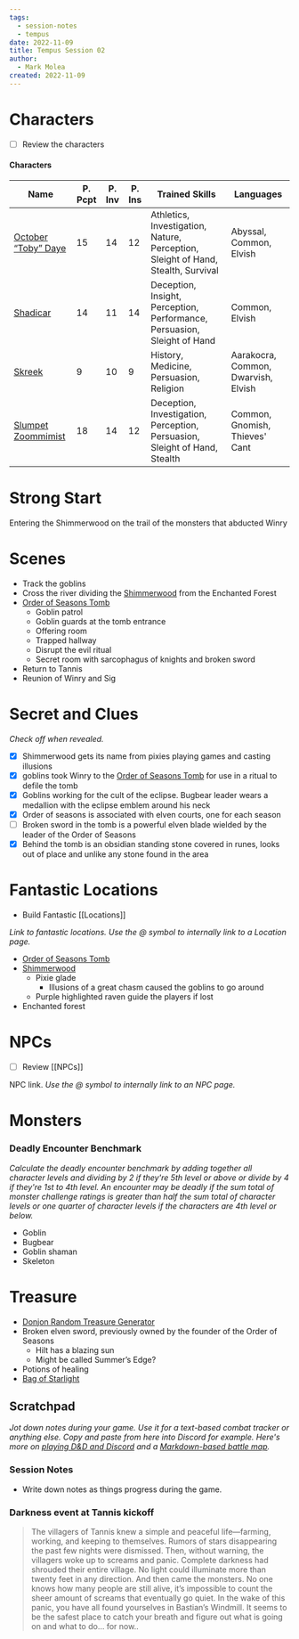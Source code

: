 ```yaml
---
tags:
  - session-notes
  - tempus
date: 2022-11-09
title: Tempus Session 02
author:
  - Mark Molea
created: 2022-11-09
---
```

# Characters

- [ ] Review the characters

#### Characters

|Name|P. Pcpt|P. Inv|P. Ins|Trained Skills|Languages|
|---|---|---|---|---|---|
|[October “Toby” Daye](/02---characters/main-party/october-toby-daye)|15|14|12|Athletics, Investigation, Nature, Perception, Sleight of Hand, Stealth, Survival|Abyssal, Common, Elvish|
|[Shadicar](/02---characters/main-party/shadicar)|14|11|14|Deception, Insight, Perception, Performance, Persuasion, Sleight of Hand|Common, Elvish|
|[Skreek](/02---characters/main-party/skreek)|9|10|9|History, Medicine, Persuasion, Religion|Aarakocra, Common, Dwarvish, Elvish|
|[Slumpet Zoommimist](/02---characters/main-party/slumpet-zoommimist)|18|14|12|Deception, Investigation, Perception, Persuasion, Sleight of Hand, Stealth|Common, Gnomish, Thieves' Cant|

  
  

# Strong Start

Entering the Shimmerwood on the trail of the monsters that abducted Winry

# Scenes

- Track the goblins
- Cross the river dividing the [Shimmerwood](/03---locations/shimmerwood) from the Enchanted Forest
- [Order of Seasons Tomb](/03---locations/order-of-seasons-tomb)
    - Goblin patrol
    - Goblin guards at the tomb entrance
    - Offering room
    - Trapped hallway
    - Disrupt the evil ritual
    - Secret room with sarcophagus of knights and broken sword
- Return to Tannis
- Reunion of Winry and Sig

# Secret and Clues

_Check off when revealed._

- [x] Shimmerwood gets its name from pixies playing games and casting illusions
- [x] goblins took Winry to the [Order of Seasons Tomb](/03---locations/order-of-seasons-tomb) for use in a ritual to defile the tomb
- [x] Goblins working for the cult of the eclipse. Bugbear leader wears a medallion with the eclipse emblem around his neck
- [x] Order of seasons is associated with elven courts, one for each season
- [ ] Broken sword in the tomb is a powerful elven blade wielded by the leader of the Order of Seasons
- [x] Behind the tomb is an obsidian standing stone covered in runes, looks out of place and unlike any stone found in the area

# Fantastic Locations

- Build Fantastic [[Locations]]

_Link to fantastic locations. Use the @ symbol to internally link to a Location page._

- [Order of Seasons Tomb](/03---locations/order-of-seasons-tomb)
- [Shimmerwood](/03---locations/shimmerwood)
    - Pixie glade
        - Illusions of a great chasm caused the goblins to go around
    - Purple highlighted raven guide the players if lost
- Enchanted forest

# NPCs

- [ ] Review [[NPCs]]

NPC link. _Use the @ symbol to internally link to an NPC page._

# Monsters

  

### **Deadly Encounter Benchmark**

_Calculate the deadly encounter benchmark by adding together all character levels and dividing by 2 if they're 5th level or above or divide by 4 if they're 1st to 4th level. An encounter may be deadly if the sum total of monster challenge ratings is greater than half the sum total of character levels or one quarter of character levels if the characters are 4th level or below._

- Goblin
- Bugbear
- Goblin shaman
- Skeleton

# Treasure

- [Donjon Random Treasure Generator](https://donjon.bin.sh/5e/random/#type=treasure;treasure-cr=4;treasure-loot_type=treasure_hoard)
- Broken elven sword, previously owned by the founder of the Order of Seasons
    - Hilt has a blazing sun
    - Might be called Summer’s Edge?
- Potions of healing
- [Bag of Starlight](/04---items/bag-of-starlight)

## Scratchpad

_Jot down notes during your game. Use it for a text-based combat tracker or anything else. Copy and paste from here into Discord for example. Here's more on [playing D&D and Discord](https://slyflourish.com/playing_dnd_over_discord.html) and a [Markdown-based battle map](https://slyflourish.com/text-based_battle_maps.html)._

### Session Notes

- Write down notes as things progress during the game.

### Darkness event at Tannis kickoff

> The villagers of Tannis knew a simple and peaceful life—farming, working, and keeping to themselves. Rumors of stars disappearing the past few nights were dismissed. Then, without warning, the villagers woke up to screams and panic. Complete darkness had shrouded their entire village. No light could illuminate more than twenty feet in any direction. And then came the monsters. No one knows how many people are still alive, it’s impossible to count the sheer amount of screams that eventually go quiet. In the wake of this panic, you have all found yourselves in Bastian’s Windmill. It seems to be the safest place to catch your breath and figure out what is going on and what to do… for now..